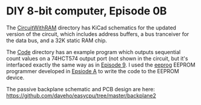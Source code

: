 # DIY 8-bit computer, Episode 0B

The [CircuitWithRAM](CircuitWithRAM) directory has KiCad schematics for the updated version of the circuit, which includes address buffers, a bus tranceiver for the data bus, and a 32K static RAM chip.

The [Code](Code) directory has an example program which outputs sequential count values on a 74HCT574 output port (not shown in the circuit, but it's interfaced exactly the same way as in [Episode 9](../Episode09).  I used the [eeprog](https://github.com/daveho/eeprog) EEPROM programmer developed in [Epsiode A](../Episode0a) to write the code to the EEPROM device.

The passive backplane schematic and PCB design are here: <https://github.com/daveho/easycpu/tree/master/backplane2>
